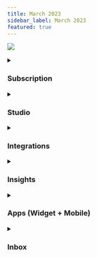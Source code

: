 ```yaml
---
title: March 2023
sidebar_label: March 2023
featured: true
---
```


  
  
  
  

![](https://i.imgur.com/Wj06Bz6.png)



<details>
<summary>

### Subscription 

</summary>


| Enhancement | Description |
| -------- | -------- |
| **Introducing Freemium Model for maximum impact** <br/> | Discover the potential of our platform with our freemium plan, which offers limited features for free. Upgrade to our premium version for full access to boost your productivity. <br/><br/> [**Learn more**](https://docs.yellow.ai/docs/platform_concepts/Getting%20Started/account-setup) |
    
</details>



<details>
<summary>

### Studio

</summary>


| Enhancement | Description |
| -------- | -------- |
| **JSON support for syncDB node** <br/> | The Sync Database node now supports both CSV and JSON files, allowing you to synchronise bot tables with external databases automatically and regularly. You just need to create and add an API that pulls the bulk data, the node can then perform all necessary actions seamlessly.<br/> <br/> [**Learn more**](https://docs.yellow.ai/docs/platform_concepts/studio/build/nodes/action-nodes#41-sync-database) |
    
</details>

<details>
<summary>

### Integrations 

</summary>


| Enhancement | Description |
| -------- | -------- |
| **Smart query handling with OpenAI GPT-3 integration** <br/> | You can connect your free trial or paid OpenAI account just like any other third-party tool. Once connected, the node can receive user chat queries as input and use the OpenAI model to generate the best possible responses.  <br/><br/> [**Learn more**](https://docs.yellow.ai/docs/platform_concepts/appConfiguration/gpt3) |

    
</details>


<details>
<summary>

### Insights  

</summary>

| Enhancement | Description |
| -------- | -------- |
| **Seamlessly store call recordings in your preferred Cloud Storage (Amazon S3/ Azure Blob/ SFTP)** <br/> | With this feature, our system provides an automated and customisable way to transfer call recordings in .wav format to your preferred cloud storage (Amazon S3, Azure Blob, SFTP) just once or on a daily, weekly, monthly, or quarterly basis to suit your needs.  <br/><br/> [**Learn more**](https://docs.yellow.ai/docs/platform_concepts/growth/dataops) |
|**Schedule Standard reports for automated delivery**| Now, you can now streamline your reporting process by scheduling to export raw reports available on the Overview, Metrics, and Funnels pages as email alerts. <br/><br/> [**Learn more**](https://docs.yellow.ai/docs/cookbooks/insights/schedulerawreports) |

<!--- Alerting dashboard - you can enable proactive alerting whenever your bot is down or any API fails from the Alerts dashboard under Health module. This is the first release of the entire Health module -->

</details>


<details>
<summary>

### Apps (Widget + Mobile)

</summary>

| Enhancement | Description |
| -------- | -------- |
| **Web widget enhancements** <br/> | <ul><li> Text-to-Speech support in chat widget.</li><li> Option to enable Bot notification sound to intimate users when there is a new message. </li> <li> Notification Badges to indicate unread messages. <br/>[**Learn more**](https://docs.yellow.ai/docs/platform_concepts/channelConfiguration/chat-widget-notification).</li> <li> Real-time status updates in the chatbot related to agent/user connection, tickets and more.  </li> <li> Added chat seperator  <br/> [**Learn more**](https://docs.yellow.ai/docs/platform_concepts/channelConfiguration/chat-separator) </li></ul> |
|**Inbox SDK and Partner app** | <ul><li> Unsupported Widget addition. </li> <li> SSO Redirection URL changes for Apple Login. </li> <li> Overview section revamped to provide updated metrics and better transition and filters, tooltip in analytics, show online visitor message and live queue.</li></ul>|
</details>




<details>
<summary>

### Inbox

</summary>

| Enhancement | Description |
| -------- | -------- |
| **Email search v2** | Searching email tickets is a lot easier with our enhanced search feature. You can now search for email tickets using email body, subject line, ticket ID, contact email ID and custom fields. <br/><br/> [**Learn more**](https://docs.yellow.ai/docs/platform_concepts/inbox/tickets/searchandfilter)|
| **Ticketing inactivity & autoclose**| Enable this setting to automatically identify tickets where the customers are inactive and close them in order to save agents time and avoid manual interference. Additionally for a better experience, you can also send reminders to notify customers about the open ticket. <br/><br/> [**Learn more**](https://docs.yellow.ai/docs/platform_concepts/inbox/inbox-settings/automation/emailinactivity)|
| **KB sitemap** |  All your knowledge base articles are now crawled & indexed on search engines through sitemaps.|

</details>

